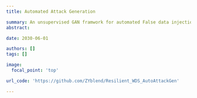 ```yaml
---
title: Automated Attack Generation

summary: An unsupervised GAN framwork for automated False data injection attack generation targetting physical dynamical system.
abstract: 

date: 2030-06-01

authors: []
tags: []

image:
  focal_point: 'top'

url_code: 'https://github.com/ZYblend/Resilient_WDS_AutoAttackGen'

---
```




